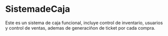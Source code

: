 # SistemadeCaja
Este es un sistema de caja funcional, incluye control de inventario, usuarios y control de ventas, ademas de generaciñon de ticket por cada compra.
